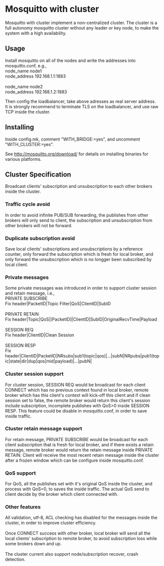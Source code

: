 Mosquitto with cluster
=================

Mosquitto with cluster implement a non-centralized cluster.
The cluster is a full autonomy mosquitto cluster without any leader or key node,
to make the system with a high availability.

## Usage

Install mosquitto on all of the nodes and write the addresses into mosquitto.conf, e.g.,<br>
node_name node1<br>
node_address 192.168.1.1:1883<br>
<br>
node_name node2<br>
node_address 192.168.1.2:1883<br>

Then config the loadbalancer, take above adresses as real server address. It is strongly recommend to terminate TLS on the loadbalancer, and use raw TCP inside the cluster.<br>

## Installing

Inside config.mk, comment "WITH_BRIDGE:=yes", and uncomment "WITH_CLUSTER:=yes".<br>

See <http://mosquitto.org/download/> for details on installing binaries for
various platforms.

## Cluster Specification

Broadcast clients' subscription and unsubscription to each other brokers inside the cluster.<br>
### Traffic cycle avoid
In order to avoid infinite PUB/SUB forwarding, the publishes from other brokers will only send to client, the subscription and unsubscription from other brokers will not be forward.<br>
### Duplicate subscription avoid
Save local clients' subscriptions and unsubscriptions by a reference counter, only forward the subscription which is fresh for local broker, and only forward the unsubscription which is no longger been subscribed by local client.<br>
### Private messages
Some private messages was introduced in order to support cluster session and retain message, i.e.,<br>
PRIVATE SUBSCRIBE<br>
Fix header|PacketID|Topic Filter|QoS|ClientID|SubID<br><br>
PRIVATE RETAIN<br>
Fix header|Topic|QoS|[PacketID]|ClientID|SubID|OriginalRecvTime|Payload<br><br>
SESSION REQ<br>
Fix header|ClientID|Clean Session<br><br>
SESSION RESP<br>
Fix header|ClientID|PacketID|NRsubs|sub1(topic|qos)|...|subN|NRpubs|pub1(topic|state|dir|dup|qos|mid|payload)|...|pubN|<br>
### Cluster session support
For cluster session, SESSION REQ would be broadcast for each client CONNECT which has no previous context found in local broker, remote broker which has this client's context will kick-off this client and if clean session set to false, the remote broker would return this client's session include subscription, incomplete publishes with QoS>0 inside SESSION RESP. This feature could be disable in mosquitto.conf, in order to save inside traffic.<br>
### Cluster retain message support
For retain message, PRIVATE SUBSCRIBE would be broadcast for each client subscription that
is fresh for local broker, and if there exists a retain message, remote broker would
return the retain message inside PRIVATE RETAIN. Client will receive the most recent retain message inside the cluster after a frozen window which can be configure inside mosquitto.conf.<br>
### QoS support
For QoS, all the publishes set with it's original QoS inside the cluster, and process with QoS=0, to saves the inside traffic. The actual QoS send to client decide by the broker which client connected with.<br>
### Other features
All validation, utf-8, ACL checking has disabled for the messages inside the cluster, in order to improve cluster efficiency.<br><br>
Once CONNECT success with other broker, local broker will send all the local clients' subscription to remote broker, to avoid subscription loss while some brokers down and up.<br><br>
The cluster current also support node/subscription recover, crash detection.
